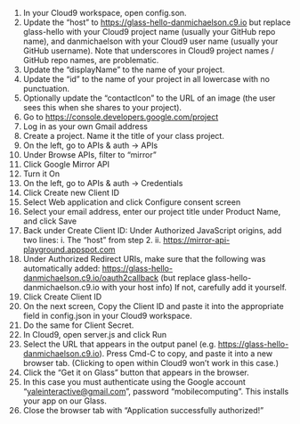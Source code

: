   1. In your Cloud9 workspace, open config.son.
  2. Update the “host” to
https://glass-hello-danmichaelson.c9.io
but replace glass-hello with your Cloud9 project name (usually your GitHub repo name), and danmichaelson with your Cloud9 user name (usually your GitHub username). Note that underscores in Cloud9 project names / GitHub repo names, are problematic.
  3. Update the “displayName” to the name of your project.
  4. Update the “id” to the name of your project in all lowercase with no punctuation.
  5. Optionally update the “contactIcon” to the URL of an image (the user sees this when she shares to your project).
  6. Go to https://console.developers.google.com/project
  7. Log in as your own Gmail address
  8. Create a project. Name it the title of your class project.
  9. On the left, go to APIs & auth → APIs
  10. Under Browse APIs, filter to “mirror”
  11. Click Google Mirror API
  12. Turn it On
  13. On the left, go to APIs & auth → Credentials
  14. Click Create new Client ID
  15. Select Web application and click Configure consent screen
  16. Select your email address, enter our project title under Product Name, and click Save
  17. Back under Create Client ID: Under Authorized JavaScript origins, add two lines:
i. The “host” from step 2.
ii. https://mirror-api-playground.appspot.com
  18. Under Authorized Redirect URIs, make sure that the following was automatically added:
https://glass-hello-danmichaelson.c9.io/oauth2callback
(but replace glass-hello-danmichaelson.c9.io with your host info)
If not, carefully add it yourself.
  19. Click Create Client ID
  20. On the next screen, Copy the Client ID and paste it into the appropriate field in config.json in your Cloud9 workspace.
  21. Do the same for Client Secret.
  22. In Cloud9, open server.js and click Run
  23. Select the URL that appears in the output panel (e.g. https://glass-hello-danmichaelson.c9.io). Press Cmd-C to copy, and paste it into a new browser tab. (Clicking to open within Cloud9 won’t work in this case.)
  24. Click the “Get it on Glass” button that appears in the browser.
  25. In this case you must authenticate using the Google account “yaleinteractive@gmail.com”, password “mobilecomputing”. This installs your app on our Glass.
  26. Close the browser tab with “Application successfully authorized!”
